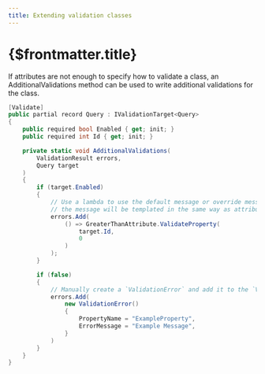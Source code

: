 ```yaml
---
title: Extending validation classes
---
```


# {$frontmatter.title}

If attributes are not enough to specify how to validate a class, an AdditionalValidations method can be used to write additional validations for the class.

```cs |copy|title=Query.cs
[Validate]
public partial record Query : IValidationTarget<Query>
{
	public required bool Enabled { get; init; }
	public required int Id { get; init; }

	private static void AdditionalValidations(
		ValidationResult errors,
		Query target
	)
	{
		if (target.Enabled)
		{
			// Use a lambda to use the default message or override message;
			// the message will be templated in the same way as attribute validations.
			errors.Add(
				() => GreaterThanAttribute.ValidateProperty(
					target.Id,
					0
				)
			);
		}

		if (false)
		{
			// Manually create a `ValidationError` and add it to the `ValidationResult`.
			errors.Add(
				new ValidationError()
				{
					PropertyName = "ExampleProperty",
					ErrorMessage = "Example Message",
				}
			)
		}
	}
}
```
